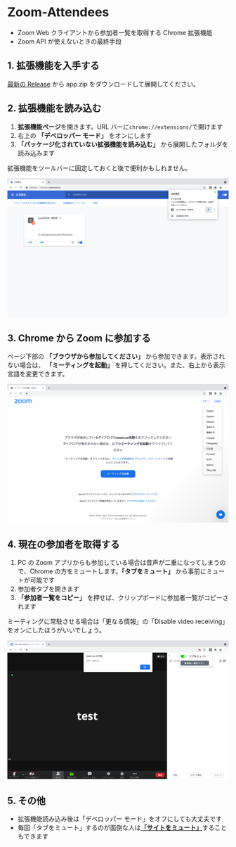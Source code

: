 # Zoom-Attendees

- Zoom Web クライアントから参加者一覧を取得する Chrome 拡張機能
- Zoom API が使えないときの最終手段

## 1. 拡張機能を入手する

[最新の Release](https://github.com/9rek1/zoom-attendees/releases/latest) から app.zip をダウンロードして展開してください。

## 2. 拡張機能を読み込む

1. **拡張機能ページ**を開きます。URL バーに`chrome://extensions/`で開けます
2. 右上の **「デベロッパー モード」** をオンにします
3. **「パッケージ化されていない拡張機能を読み込む」** から展開したフォルダを読み込みます

拡張機能をツールバーに固定しておくと後で便利かもしれません。

![](/assets/img_2-1.png)

## 3. Chrome から Zoom に参加する

ページ下部の **「ブラウザから参加してください」** から参加できます。表示されない場合は、 **「ミーティングを起動」** を押してください。また、右上から表示言語を変更できます。

![](/assets/img_3-1.png)

## 4. 現在の参加者を取得する

1. PC の Zoom アプリからも参加している場合は音声が二重になってしまうので、Chrome の方をミュートします。**「タブをミュート」** から事前にミュートが可能です
2. 参加者タブを開きます
3. **「参加者一覧をコピー」** を押せば、クリップボードに参加者一覧がコピーされます

ミーティングに常駐させる場合は「更なる情報」の「Disable video receiving」をオンにしたほうがいいでしょう。

![](/assets/img_4-1.png)

## 5. その他

- 拡張機能読み込み後は「デベロッパー モード」をオフにしても大丈夫です
- 毎回「タブをミュート」するのが面倒な人は[**「サイトをミュート」**](https://www.howtonote.jp/google-chrome/setting/index9.html#section4)することもできます
